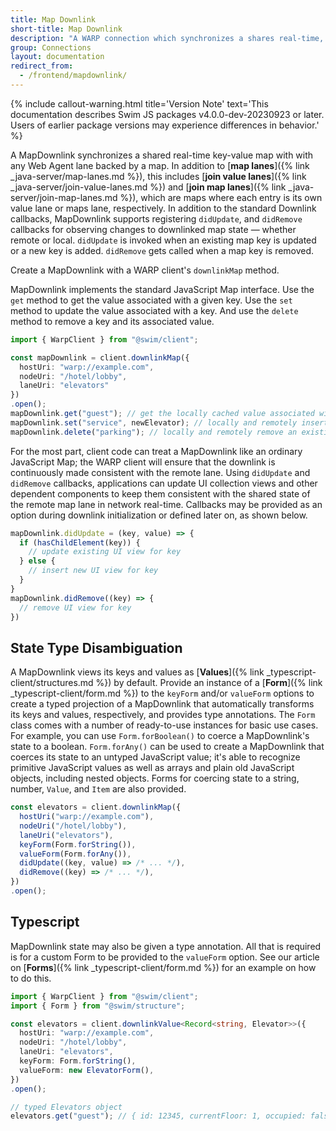 ```yaml
---
title: Map Downlink
short-title: Map Downlink
description: "A WARP connection which synchronizes a shares real-time, key-value map with a remote map lane"
group: Connections
layout: documentation
redirect_from:
  - /frontend/mapdownlink/
---
```


{% include callout-warning.html title='Version Note' text='This documentation describes Swim JS packages v4.0.0-dev-20230923 or later. Users of earlier package versions may experience differences in behavior.' %}

A MapDownlink synchronizes a shared real-time key-value map with with any Web Agent lane backed by a map. In addition to [**map lanes**]({% link _java-server/map-lanes.md %}), this includes [**join value lanes**]({% link _java-server/join-value-lanes.md %}) and [**join map lanes**]({% link _java-server/join-map-lanes.md %}), which are maps where each entry is its own value lane or maps lane, respectively. In addition to the standard Downlink callbacks, MapDownlink supports registering `didUpdate`, and `didRemove` callbacks for observing changes to downlinked map state — whether remote or local. `didUpdate` is invoked when an existing map key is updated or a new key is added. `didRemove` gets called when a map key is removed.

Create a MapDownlink with a WARP client's `downlinkMap` method.

MapDownlink implements the standard JavaScript Map interface. Use the `get` method to get the value associated with a given key. Use the `set` method to update the value associated with a key. And use the `delete` method to remove a key and its associated value.

```typescript
import { WarpClient } from "@swim/client";

const mapDownlink = client.downlinkMap({
  hostUri: "warp://example.com",
  nodeUri: "/hotel/lobby",
  laneUri: "elevators"
})
.open();
mapDownlink.get("guest"); // get the locally cached value associated with the key
mapDownlink.set("service", newElevator); // locally and remotely insert a new entry
mapDownlink.delete("parking"); // locally and remotely remove an existing entry
```

For the most part, client code can treat a MapDownlink like an ordinary JavaScript Map; the WARP client will ensure that the downlink is continuously made consistent with the remote lane. Using `didUpdate` and `didRemove` callbacks, applications can update UI collection views and other dependent components to keep them consistent with the shared state of the remote map lane in network real-time. Callbacks may be provided as an option during downlink initialization or defined later on, as shown below.

```typescript
mapDownlink.didUpdate = (key, value) => {
  if (hasChildElement(key)) {
    // update existing UI view for key
  } else {
    // insert new UI view for key
  }
}
mapDownlink.didRemove((key) => {
  // remove UI view for key
})
```

## State Type Disambiguation

A MapDownlink views its keys and values as [**Values**]({% link _typescript-client/structures.md %}) by default. Provide an instance of a [**Form**]({% link _typescript-client/form.md %}) to the `keyForm` and/or `valueForm` options to create a typed projection of a MapDownlink that automatically transforms its keys and values, respectively, and provides type annotations. The `Form` class comes with a number of ready-to-use instances for basic use cases. For example, you can use `Form.forBoolean()` to coerce a MapDownlink's state to a boolean. `Form.forAny()` can be used to create a MapDownlink that coerces its state to an untyped JavaScript value; it's able to recognize primitive JavaScript values as well as arrays and plain old JavaScript objects, including nested objects. Forms for coercing state to a string, number, `Value`, and `Item` are also provided.

```typescript
const elevators = client.downlinkMap({
  hostUri("warp://example.com"),
  nodeUri("/hotel/lobby"),
  laneUri("elevators"),
  keyForm(Form.forString()),
  valueForm(Form.forAny()),
  didUpdate((key, value) => /* ... */),
  didRemove((key) => /* ... */),
})
.open();
```

## Typescript

MapDownlink state may also be given a type annotation. All that is required is for a custom Form to be provided to the `valueForm` option. See our article on [**Forms**]({% link _typescript-client/form.md %}) for an example on how to do this.

```typescript
import { WarpClient } from "@swim/client";
import { Form } from "@swim/structure";

const elevators = client.downlinkValue<Record<string, Elevator>>({
  hostUri: "warp://example.com",
  nodeUri: "/hotel/lobby",
  laneUri: "elevators",
  keyForm: Form.forString(),
  valueForm: new ElevatorForm(),
})
.open();

// typed Elevators object
elevators.get("guest"); // { id: 12345, currentFloor: 1, occupied: false, lastInspection: 1707216815650 }
```
